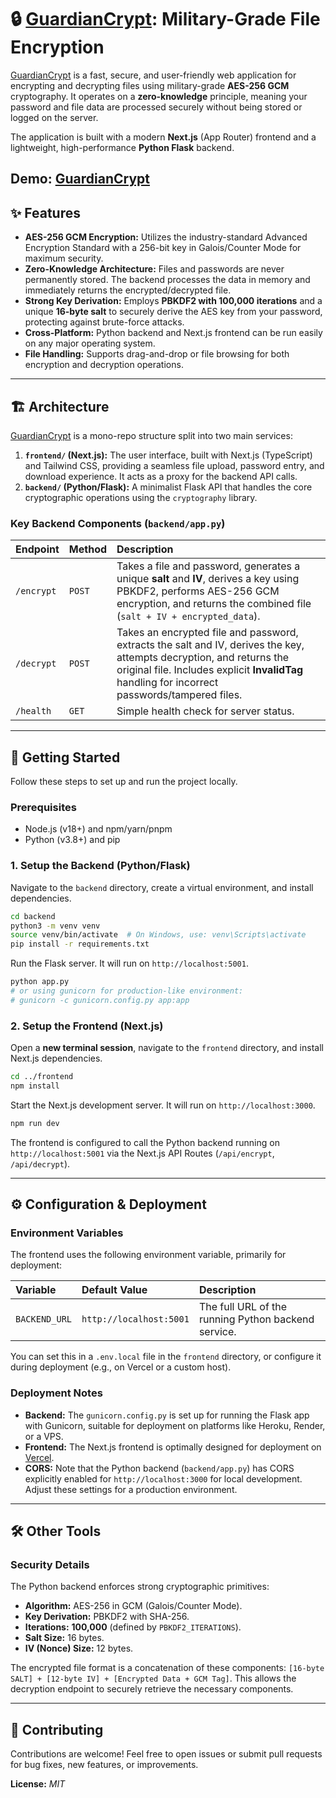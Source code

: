 # 🔒 [GuardianCrypt]: Military-Grade File Encryption

[GuardianCrypt] is a fast, secure, and user-friendly web application for encrypting and decrypting files using military-grade **AES-256 GCM** cryptography. It operates on a **zero-knowledge** principle, meaning your password and file data are processed securely without being stored or logged on the server.

The application is built with a modern **Next.js** (App Router) frontend and a lightweight, high-performance **Python Flask** backend.

Demo: [GuardianCrypt]
---

## ✨ Features

* **AES-256 GCM Encryption:** Utilizes the industry-standard Advanced Encryption Standard with a 256-bit key in Galois/Counter Mode for maximum security.
* **Zero-Knowledge Architecture:** Files and passwords are never permanently stored. The backend processes the data in memory and immediately returns the encrypted/decrypted file.
* **Strong Key Derivation:** Employs **PBKDF2 with 100,000 iterations** and a unique **16-byte salt** to securely derive the AES key from your password, protecting against brute-force attacks.
* **Cross-Platform:** Python backend and Next.js frontend can be run easily on any major operating system.
* **File Handling:** Supports drag-and-drop or file browsing for both encryption and decryption operations.

---

## 🏗️ Architecture

[GuardianCrypt] is a mono-repo structure split into two main services:

1.  **`frontend/` (Next.js):** The user interface, built with Next.js (TypeScript) and Tailwind CSS, providing a seamless file upload, password entry, and download experience. It acts as a proxy for the backend API calls.
2.  **`backend/` (Python/Flask):** A minimalist Flask API that handles the core cryptographic operations using the `cryptography` library.

### Key Backend Components (`backend/app.py`)

| Endpoint | Method | Description |
| :--- | :--- | :--- |
| `/encrypt` | `POST` | Takes a file and password, generates a unique **salt** and **IV**, derives a key using PBKDF2, performs AES-256 GCM encryption, and returns the combined file (`salt + IV + encrypted_data`). |
| `/decrypt` | `POST` | Takes an encrypted file and password, extracts the salt and IV, derives the key, attempts decryption, and returns the original file. Includes explicit **InvalidTag** handling for incorrect passwords/tampered files. |
| `/health` | `GET` | Simple health check for server status. |

---

## 🚀 Getting Started

Follow these steps to set up and run the project locally.

### Prerequisites

* Node.js (v18+) and npm/yarn/pnpm
* Python (v3.8+) and pip

### 1. Setup the Backend (Python/Flask)

Navigate to the `backend` directory, create a virtual environment, and install dependencies.

```bash
cd backend
python3 -m venv venv
source venv/bin/activate  # On Windows, use: venv\Scripts\activate
pip install -r requirements.txt
````

Run the Flask server. It will run on `http://localhost:5001`.

```bash
python app.py
# or using gunicorn for production-like environment:
# gunicorn -c gunicorn.config.py app:app
```

### 2\. Setup the Frontend (Next.js)

Open a **new terminal session**, navigate to the `frontend` directory, and install Next.js dependencies.

```bash
cd ../frontend
npm install
```

Start the Next.js development server. It will run on `http://localhost:3000`.

```bash
npm run dev
```

The frontend is configured to call the Python backend running on `http://localhost:5001` via the Next.js API Routes (`/api/encrypt`, `/api/decrypt`).

-----

## ⚙️ Configuration & Deployment

### Environment Variables

The frontend uses the following environment variable, primarily for deployment:

| Variable | Default Value | Description |
| :--- | :--- | :--- |
| `BACKEND_URL` | `http://localhost:5001` | The full URL of the running Python backend service. |

You can set this in a `.env.local` file in the `frontend` directory, or configure it during deployment (e.g., on Vercel or a custom host).

### Deployment Notes

  * **Backend:** The `gunicorn.config.py` is set up for running the Flask app with Gunicorn, suitable for deployment on platforms like Heroku, Render, or a VPS.
  * **Frontend:** The Next.js frontend is optimally designed for deployment on [Vercel](https://vercel.com).
  * **CORS:** Note that the Python backend (`backend/app.py`) has CORS explicitly enabled for `http://localhost:3000` for local development. Adjust these settings for a production environment.

-----

## 🛠️ Other Tools

### Security Details

The Python backend enforces strong cryptographic primitives:

  * **Algorithm:** AES-256 in GCM (Galois/Counter Mode).
  * **Key Derivation:** PBKDF2 with SHA-256.
  * **Iterations:** **100,000** (defined by `PBKDF2_ITERATIONS`).
  * **Salt Size:** 16 bytes.
  * **IV (Nonce) Size:** 12 bytes.

The encrypted file format is a concatenation of these components: `[16-byte SALT] + [12-byte IV] + [Encrypted Data + GCM Tag]`. This allows the decryption endpoint to securely retrieve the necessary components.

-----

## 🤝 Contributing

Contributions are welcome\! Feel free to open issues or submit pull requests for bug fixes, new features, or improvements.

**License:** *MIT*

[GuardianCrypt]: https://guardian-crypt-project.vercel.app/
